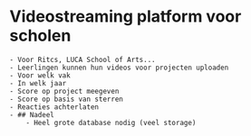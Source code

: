 # Videostreaming platform voor scholen
	- Voor Ritcs, LUCA School of Arts...
	- Leerlingen kunnen hun videos voor projecten uploaden
	- Voor welk vak
	- In welk jaar
	- Score op project meegeven
	- Score op basis van sterren
	- Reacties achterlaten
	- ## Nadeel
		- Heel grote database nodig (veel storage)